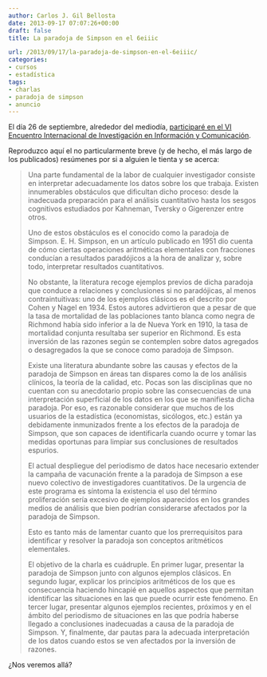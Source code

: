 ```yaml
---
author: Carlos J. Gil Bellosta
date: 2013-09-17 07:07:26+00:00
draft: false
title: La paradoja de Simpson en el 6eiiic

url: /2013/09/17/la-paradoja-de-simpson-en-el-6eiiic/
categories:
- cursos
- estadística
tags:
- charlas
- paradoja de simpson
- anuncio
---
```


El día 26 de septiembre, alrededor del mediodía, [participaré en el VI Encuentro Internacional de Investigación en Información y Comunicación](http://www.eiiic.org/programa/#sec-2-2).

Reproduzco aquí el no particularmente breve (y de hecho, el más largo de los publicados) resúmenes por si a alguien le tienta y se acerca:

> Una parte fundamental de la labor de cualquier investigador consiste en interpretar adecuadamente los datos sobre los que trabaja. Existen innumerables obstáculos que dificultan dicho proceso: desde la inadecuada preparación para el análisis cuantitativo hasta los sesgos cognitivos estudiados por Kahneman, Tversky o Gigerenzer entre otros.
>
> Uno de estos obstáculos es el conocido como la paradoja de Simpson. E. H. Simpson, en un artículo publicado en 1951 dio cuenta de cómo ciertas operaciones aritméticas elementales con fracciones conducían a resultados paradójicos a la hora de analizar y, sobre todo, interpretar resultados cuantitativos.
>
> No obstante, la literatura recoge ejemplos previos de dicha paradoja que conduce a relaciones y conclusiones si no paradójicas, al menos contraintuitivas: uno de los ejemplos clásicos es el descrito por Cohen y Nagel en 1934. Estos autores advirtieron que a pesar de que la tasa de mortalidad de las poblaciones tanto blanca como negra de Richmond había sido inferior a la de Nueva York en 1910, la tasa de mortalidad conjunta resultaba ser superior en Richmond. Es esta inversión de las razones según se contemplen sobre datos agregados o desagregados la que se conoce como paradoja de Simpson.
>
> Existe una literatura abundante sobre las causas y efectos de la paradoja de Simpson en áreas tan dispares como la de los análisis clínicos, la teoría de la calidad, etc. Pocas son las disciplinas que no cuentan con su anecdotario propio sobre las consecuencias de una interpretación superficial de los datos en los que se manifiesta dicha paradoja. Por eso, es razonable considerar que muchos de los usuarios de la estadística (economistas, sicólogos, etc.) están ya debidamente inmunizados frente a los efectos de la paradoja de Simpson, que son capaces de identificarla cuando ocurre y tomar las medidas oportunas para limpiar sus conclusiones de resultados espurios.
>
> El actual despliegue del periodismo de datos hace necesario extender la campaña de vacunación frente a la paradoja de Simpson a ese nuevo colectivo de investigadores cuantitativos. De la urgencia de este programa es síntoma la existencia ­el uso del término proliferación sería excesivo­ de ejemplos aparecidos en los grandes medios de análisis que bien podrían considerarse afectados por la paradoja de Simpson.
>
> Esto es tanto más de lamentar cuanto que los prerrequisitos para identificar y resolver la paradoja son conceptos aritméticos elementales.
>
> El objetivo de la charla es cuádruple. En primer lugar, presentar la paradoja de Simpson junto con algunos ejemplos clásicos. En segundo lugar, explicar los principios aritméticos de los que es consecuencia haciendo hincapié en aquellos aspectos que permitan identificar las situaciones en las que puede ocurrir este fenómeno. En tercer lugar, presentar algunos ejemplos recientes, próximos y en el ámbito del periodismo de situaciones en las que podría haberse llegado a conclusiones inadecuadas a causa de la paradoja de Simpson. Y, finalmente, dar pautas para la adecuada interpretación de los datos cuando estos se ven afectados por la inversión de razones.

¿Nos veremos allá?
